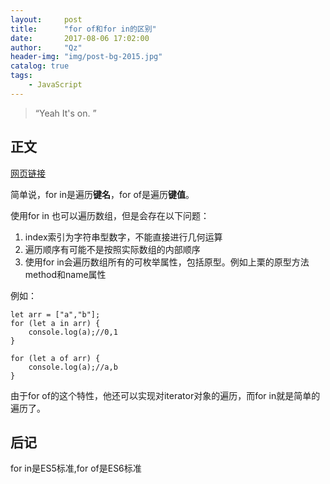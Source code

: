 ```yaml
---
layout:     post
title:      "for of和for in的区别"
date:       2017-08-06 17:02:00
author:     "Qz"
header-img: "img/post-bg-2015.jpg"
catalog: true
tags:
    - JavaScript
---
```


> “Yeah It's on. ”


## 正文
[网页链接](https://segmentfault.com/q/1010000006658882)

简单说，for in是遍历<strong>键名</strong>，for of是遍历<strong>键值</strong>。


使用for in 也可以遍历数组，但是会存在以下问题：
1. index索引为字符串型数字，不能直接进行几何运算
2. 遍历顺序有可能不是按照实际数组的内部顺序
3. 使用for in会遍历数组所有的可枚举属性，包括原型。例如上栗的原型方法method和name属性


例如：
```
let arr = ["a","b"];
for (let a in arr) {
    console.log(a);//0,1
}

for (let a of arr) {
    console.log(a);//a,b
}
```

由于for of的这个特性，他还可以实现对iterator对象的遍历，而for in就是简单的遍历了。








## 后记
for in是ES5标准,for of是ES6标准

 

